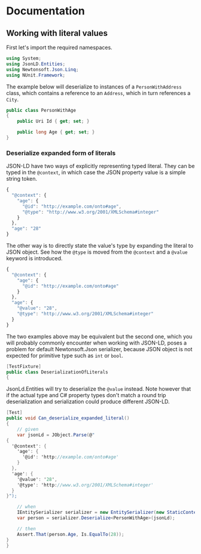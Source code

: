 # Documentation

## Working with literal values

First let's import the required namespaces.
 

``` c#
using System;
using JsonLD.Entities;
using Newtonsoft.Json.Linq;
using NUnit.Framework;
```

The example below will deserialize to instances of a `PersonWithAddress` class, which contains a reference to an `Address`, which in turn references a `City`.
 

``` c#
public class PersonWithAge
{
    public Uri Id { get; set; }

    public long Age { get; set; }
}
```

### Deserialize expanded form of literals

JSON-LD have two ways of explicitly representing typed literal. They can be typed in the `@context`, in which case the JSON property value is
a simple string token.

``` js
{
  "@context": {
    "age": {
      "@id": "http://example.com/onto#age",
      "@type": "http://www.w3.org/2001/XMLSchema#integer"  
    }
  },
  "age": "28"
}
```

The other way is to directly state the value's type by expanding the literal to JSON object. See how the `@type` is moved from the 
`@context` and a `@value` keyword is introduced.

``` js
{
  "@context": {
    "age": {
      "@id": "http://example.com/onto#age"
    }
  },
  "age": {
    "@value": "28",
    "@type": "http://www.w3.org/2001/XMLSchema#integer"
  }
}
```

The two examples above may be equivalent but the second one, which you will probably commonly encounter when working with JSON-LD, poses a
problem for default Newtonsoft.Json serializer, because JSON object is not expected for primitive type such as `int` or `bool`.

``` c#
[TestFixture]
public class DeserializationOfLiterals
{
```

JsonLd.Entities will try to deserialize the `@value` instead. Note however that if the actual type and C# property types don't match a
round trip deserialization and serialization could produce different JSON-LD.

``` c#
[Test]
public void Can_deserialize_expanded_literal()
{
    // given
    var jsonLd = JObject.Parse(@"
{
  '@context': {
    'age': {
      '@id': 'http://example.com/onto#age'
    }
  },
  'age': {
    '@value': '28',
    '@type': 'http://www.w3.org/2001/XMLSchema#integer'
  }
}");

    // when
    IEntitySerializer serializer = new EntitySerializer(new StaticContextProvider());
    var person = serializer.Deserialize<PersonWithAge>(jsonLd);

    // then
    Assert.That(person.Age, Is.EqualTo(28));
}
}
```
